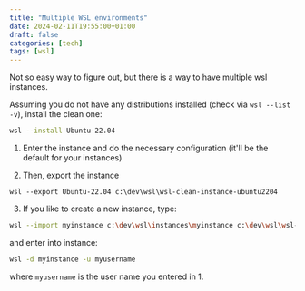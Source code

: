 ```yaml
---
title: "Multiple WSL environments"
date: 2024-02-11T19:55:00+01:00
draft: false
categories: [tech]
tags: [wsl]
---
```



Not so easy way to figure out, but there is a way to have multiple wsl instances.

Assuming you do not have any distributions installed (check via `wsl --list -v`), install the clean one:

```sh
wsl --install Ubuntu-22.04
```

1. Enter the instance and do the necessary configuration (it'll be the default for your instances)

2. Then, export the instance

```ssh
wsl --export Ubuntu-22.04 c:\dev\wsl\wsl-clean-instance-ubuntu2204
```

3. If you like to create a new instance, type:

```sh
wsl --import myinstance c:\dev\wsl\instances\myinstance c:\dev\wsl\wsl-clean-instance-ubuntu2204
```

and enter into instance:

```sh
wsl -d myinstance -u myusername
```

where `myusername` is the user name you entered in 1.
